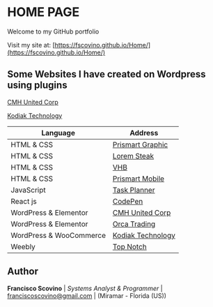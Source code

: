 
# HOME PAGE

Welcome to my GitHub portfolio

Visit my site at: [https://fscovino.github.io/Home/](https://fscovino.github.io/Home/)

## Some Websites I have created on Wordpress using plugins
[CMH United Corp](https://cmhunited.com/)

[Kodiak Technology](https://kodiakoriginal.com/)

| Language | Address |
| ----------- | ----------- |
| HTML & CSS | [Prismart Graphic](https://prismartgraphic.com/) |
| HTML & CSS | [Lorem Steak](http://draft.prismartgraphic.com/loremsteak/) |
| HTML & CSS | [VHB](https://fscovino.github.io/vhb/) |
| HTML & CSS | [Prismart Mobile](http://mobile.prismartgraphic.com/) |
| JavaScript | [Task Planner](https://fscovino.github.io/Task-Planner/) |
| React js | [CodePen](https://codepen.io/fscovino) |
| WordPress & Elementor | [CMH United Corp](https://cmhunited.com/) |
| WordPress & Elementor | [Orca Trading](http://www.orcacorp.com/) |
| WordPress & WooCommerce | [Kodiak Technology](https://kodiakoriginal.com/) |
| Weebly | [Top Notch](http://www.topnotchcigars.com/) |


## Author

**Francisco Scovino** | *Systems Analyst & Programmer* | [franciscoscovino@gmail.com](mailto:franciscoscovino@gmail.com) | (Miramar - Florida (US))
